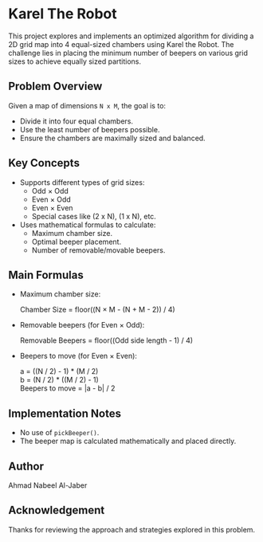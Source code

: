 # Karel The Robot

This project explores and implements an optimized algorithm for dividing a 2D grid map into 4 equal-sized chambers using Karel the Robot. The challenge lies in placing the minimum number of beepers on various grid sizes to achieve equally sized partitions.

## Problem Overview

Given a map of dimensions `N x M`, the goal is to:
- Divide it into four equal chambers.
- Use the least number of beepers possible.
- Ensure the chambers are maximally sized and balanced.

## Key Concepts

- Supports different types of grid sizes:
  - Odd × Odd
  - Even × Odd
  - Even × Even
  - Special cases like (2 x N), (1 x N), etc.
- Uses mathematical formulas to calculate:
  - Maximum chamber size.
  - Optimal beeper placement.
  - Number of removable/movable beepers.

## Main Formulas

- Maximum chamber size:

  Chamber Size = floor((N × M - (N + M - 2)) / 4)

- Removable beepers (for Even × Odd):

  Removable Beepers = floor((Odd side length - 1) / 4)

- Beepers to move (for Even × Even):

  a = ((N / 2) - 1) * (M / 2)  
  b = (N / 2) * ((M / 2) - 1)  
  Beepers to move = |a - b| / 2

## Implementation Notes

- No use of `pickBeeper()`.
- The beeper map is calculated mathematically and placed directly.

## Author

Ahmad Nabeel Al-Jaber

## Acknowledgement

Thanks for reviewing the approach and strategies explored in this problem.
